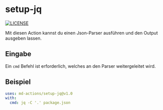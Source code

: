 # setup-jq
[![LICENSE](https://img.shields.io/github/license/md-actions/setup-jq)](https://github.com/ambientlight/md-actions/setup-ajq/blob/main/LICENSE)

Mit diesen Action kannst du einen Json-Parser ausführen und den Output ausgeben lassen.

## Eingabe
Ein `cmd` Befehl ist erforderlich, welches an den Parser weitergeleitet wird.

## Beispiel
```yaml
uses: md-actions/setup-jq@v1.0
with:
  cmd: jq -C '.' package.json
```
